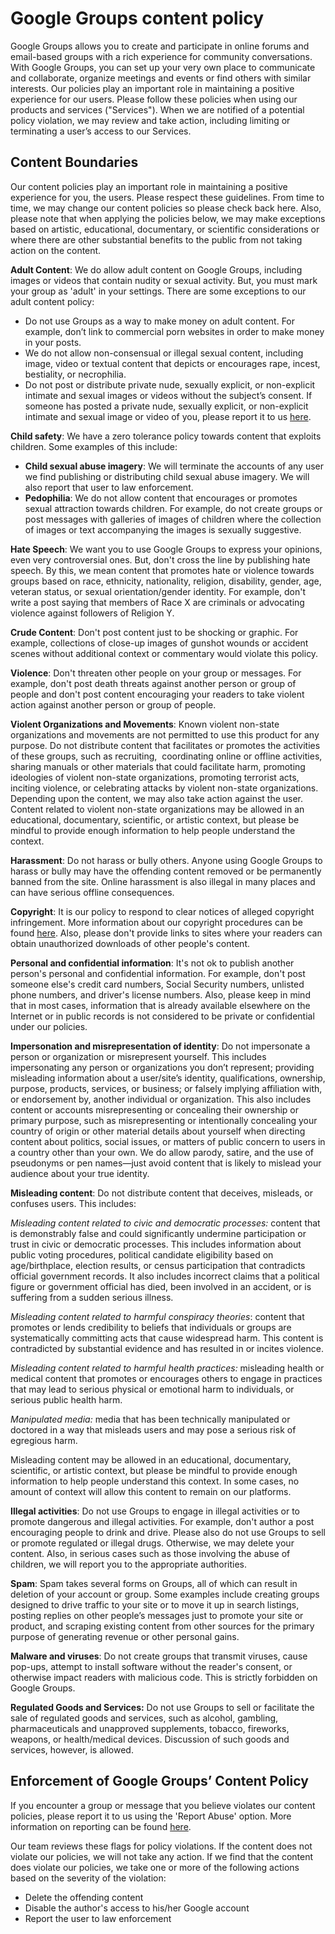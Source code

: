 Google Groups content policy
============================

Google Groups allows you to create and participate in online forums and email-based groups with a rich experience for community conversations. With Google Groups, you can set up your very own place to communicate and collaborate, organize meetings and events or find others with similar interests. Our policies play an important role in maintaining a positive experience for our users. Please follow these policies when using our products and services ("Services"). When we are notified of a potential policy violation, we may review and take action, including limiting or terminating a user’s access to our Services.

Content Boundaries
------------------

Our content policies play an important role in maintaining a positive experience for you, the users. Please respect these guidelines. From time to time, we may change our content policies so please check back here. Also, please note that when applying the policies below, we may make exceptions based on artistic, educational, documentary, or scientific considerations or where there are other substantial benefits to the public from not taking action on the content.

**Adult Content**: We do allow adult content on Google Groups, including images or videos that contain nudity or sexual activity. But, you must mark your group as 'adult' in your settings. There are some exceptions to our adult content policy:

* Do not use Groups as a way to make money on adult content. For example, don’t link to commercial porn websites in order to make money in your posts.
* We do not allow non-consensual or illegal sexual content, including image, video or textual content that depicts or encourages rape, incest, bestiality, or necrophilia.
* Do not post or distribute private nude, sexually explicit, or non-explicit intimate and sexual images or videos without the subject’s consent. If someone has posted a private nude, sexually explicit, or non-explicit intimate and sexual image or video of you, please report it to us [here](https://support.google.com/blogger/answer/7540088).

**Child safety**: We have a zero tolerance policy towards content that exploits children. Some examples of this include:

* **Child sexual abuse imagery**: We will terminate the accounts of any user we find publishing or distributing child sexual abuse imagery. We will also report that user to law enforcement.
* **Pedophilia**: We do not allow content that encourages or promotes sexual attraction towards children. For example, do not create groups or post messages with galleries of images of children where the collection of images or text accompanying the images is sexually suggestive.

**Hate Speech**: We want you to use Google Groups to express your opinions, even very controversial ones. But, don't cross the line by publishing hate speech. By this, we mean content that promotes hate or violence towards groups based on race, ethnicity, nationality, religion, disability, gender, age, veteran status, or sexual orientation/gender identity. For example, don't write a post saying that members of Race X are criminals or advocating violence against followers of Religion Y.

**Crude Content**: Don't post content just to be shocking or graphic. For example, collections of close-up images of gunshot wounds or accident scenes without additional context or commentary would violate this policy.

**Violence**: Don't threaten other people on your group or messages. For example, don't post death threats against another person or group of people and don't post content encouraging your readers to take violent action against another person or group of people.

**Violent Organizations and Movements**: Known violent non-state organizations and movements are not permitted to use this product for any purpose. Do not distribute content that facilitates or promotes the activities of these groups, such as recruiting,  coordinating online or offline activities, sharing manuals or other materials that could facilitate harm, promoting ideologies of violent non-state organizations, promoting terrorist acts, inciting violence, or celebrating attacks by violent non-state organizations. Depending upon the content, we may also take action against the user. Content related to violent non-state organizations may be allowed in an educational, documentary, scientific, or artistic context, but please be mindful to provide enough information to help people understand the context.

**Harassment**: Do not harass or bully others. Anyone using Google Groups to harass or bully may have the offending content removed or be permanently banned from the site. Online harassment is also illegal in many places and can have serious offline consequences.

**Copyright**: It is our policy to respond to clear notices of alleged copyright infringement. More information about our copyright procedures can be found [here](https://support.google.com/legal/troubleshooter/1114905?#ts=1115658,1115686). Also, please don't provide links to sites where your readers can obtain unauthorized downloads of other people's content.

**Personal and confidential information**: It's not ok to publish another person's personal and confidential information. For example, don't post someone else's credit card numbers, Social Security numbers, unlisted phone numbers, and driver's license numbers. Also, please keep in mind that in most cases, information that is already available elsewhere on the Internet or in public records is not considered to be private or confidential under our policies.

**Impersonation and misrepresentation of identity**: Do not impersonate a person or organization or misrepresent yourself. This includes impersonating any person or organizations you don’t represent; providing misleading information about a user/site’s identity, qualifications, ownership, purpose, products, services, or business; or falsely implying affiliation with, or endorsement by, another individual or organization. This also includes content or accounts misrepresenting or concealing their ownership or primary purpose, such as misrepresenting or intentionally concealing your country of origin or other material details about yourself when directing content about politics, social issues, or matters of public concern to users in a country other than your own. We do allow parody, satire, and the use of pseudonyms or pen names—just avoid content that is likely to mislead your audience about your true identity.

**Misleading content**: Do not distribute content that deceives, misleads, or confuses users. This includes:

_Misleading content related to civic and democratic processes:_ content that is demonstrably false and could significantly undermine participation or trust in civic or democratic processes. This includes information about public voting procedures, political candidate eligibility based on age/birthplace, election results, or census participation that contradicts official government records. It also includes incorrect claims that a political figure or government official has died, been involved in an accident, or is suffering from a sudden serious illness.

_Misleading content related to harmful conspiracy theories_: content that promotes or lends credibility to beliefs that individuals or groups are systematically committing acts that cause widespread harm. This content is contradicted by substantial evidence and has resulted in or incites violence.

_Misleading content related to harmful health practices:_ misleading health or medical content that promotes or encourages others to engage in practices that may lead to serious physical or emotional harm to individuals, or serious public health harm.

_Manipulated media:_ media that has been technically manipulated or doctored in a way that misleads users and may pose a serious risk of egregious harm.

Misleading content may be allowed in an educational, documentary, scientific, or artistic context, but please be mindful to provide enough information to help people understand this context. In some cases, no amount of context will allow this content to remain on our platforms.

**Illegal activities**: Do not use Groups to engage in illegal activities or to promote dangerous and illegal activities. For example, don't author a post encouraging people to drink and drive. Please also do not use Groups to sell or promote regulated or illegal drugs. Otherwise, we may delete your content. Also, in serious cases such as those involving the abuse of children, we will report you to the appropriate authorities.

**Spam**: Spam takes several forms on Groups, all of which can result in deletion of your account or group. Some examples include creating groups designed to drive traffic to your site or to move it up in search listings, posting replies on other people’s messages just to promote your site or product, and scraping existing content from other sources for the primary purpose of generating revenue or other personal gains.

**Malware and viruses**: Do not create groups that transmit viruses, cause pop-ups, attempt to install software without the reader's consent, or otherwise impact readers with malicious code. This is strictly forbidden on Google Groups.

**Regulated Goods and Services:** Do not use Groups to sell or facilitate the sale of regulated goods and services, such as alcohol, gambling, pharmaceuticals and unapproved supplements, tobacco, fireworks, weapons, or health/medical devices. Discussion of such goods and services, however, is allowed.

Enforcement of Google Groups’ Content Policy
--------------------------------------------

If you encounter a group or message that you believe violates our content policies, please report it to us using the 'Report Abuse' option. More information on reporting can be found [here](https://support.google.com/groups/answer/81275).

Our team reviews these flags for policy violations. If the content does not violate our policies, we will not take any action. If we find that the content does violate our policies, we take one or more of the following actions based on the severity of the violation:

* Delete the offending content
* Disable the author's access to his/her Google account
* Report the user to law enforcement